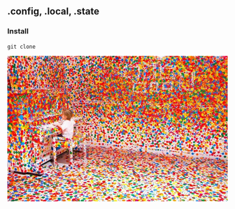 ## .config, .local, .state
### Install

``` 
git clone 
```

![alt Dumb image ref is broken!!!](https://github.com/kraven-daemon/gp-content/blob/master/imgs/dots_800x531_2021-12-29.jpg?raw=true)
